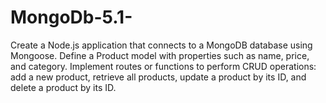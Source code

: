 # MongoDb-5.1-
Create a Node.js application that connects to a MongoDB database using Mongoose. Define a Product model with properties such as name, price, and category. Implement routes or functions to perform CRUD operations: add a new product, retrieve all products, update a product by its ID, and delete a product by its ID. 
